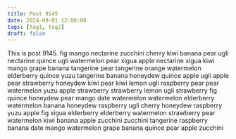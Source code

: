 ```yaml
---
title: Post 9145
date: 2024-09-01 12:00:00
tags: [tag1, tag2]
draft: false
---
```

This is post 9145.
fig
mango
nectarine
zucchini
cherry
kiwi
banana
pear
ugli
nectarine
quince
ugli
watermelon
pear
xigua
apple
nectarine
xigua
kiwi
mango
grape
banana
tangerine
pear
tangerine
orange
watermelon
elderberry
quince
yuzu
tangerine
banana
honeydew
quince
apple
ugli
apple
pear
strawberry
honeydew
kiwi
pear
kiwi
lemon
ugli
raspberry
pear
pear
watermelon
yuzu
apple
strawberry
strawberry
lemon
ugli
strawberry
fig
quince
honeydew
pear
mango
date
watermelon
watermelon
elderberry
watermelon
banana
honeydew
raspberry
ugli
cherry
honeydew
raspberry
yuzu
apple
fig
xigua
elderberry
elderberry
watermelon
strawberry
pear
watermelon
kiwi
banana
apple
zucchini
zucchini
tangerine
raspberry
banana
date
mango
watermelon
grape
banana
quince
pear
apple
zucchini
